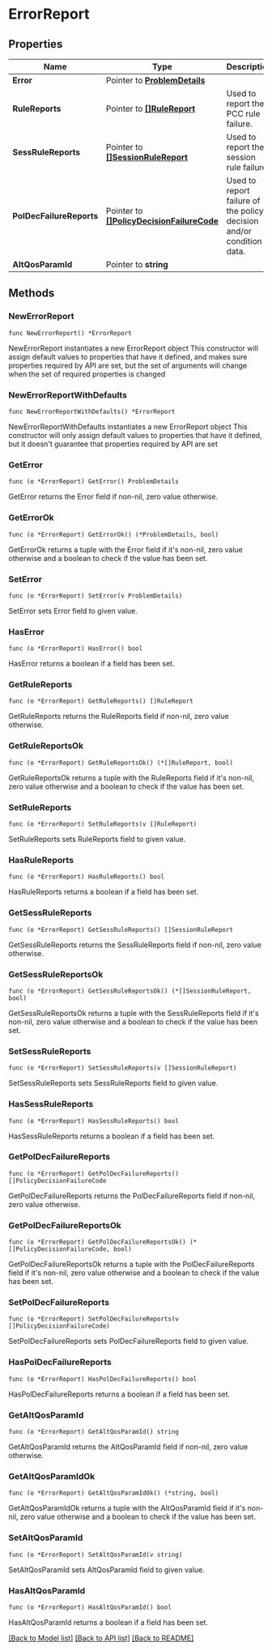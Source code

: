 # ErrorReport

## Properties

Name | Type | Description | Notes
------------ | ------------- | ------------- | -------------
**Error** | Pointer to [**ProblemDetails**](ProblemDetails.md) |  | [optional] 
**RuleReports** | Pointer to [**[]RuleReport**](RuleReport.md) | Used to report the PCC rule failure. | [optional] 
**SessRuleReports** | Pointer to [**[]SessionRuleReport**](SessionRuleReport.md) | Used to report the session rule failure. | [optional] 
**PolDecFailureReports** | Pointer to [**[]PolicyDecisionFailureCode**](PolicyDecisionFailureCode.md) | Used to report failure of the policy decision and/or condition data. | [optional] 
**AltQosParamId** | Pointer to **string** |  | [optional] 

## Methods

### NewErrorReport

`func NewErrorReport() *ErrorReport`

NewErrorReport instantiates a new ErrorReport object
This constructor will assign default values to properties that have it defined,
and makes sure properties required by API are set, but the set of arguments
will change when the set of required properties is changed

### NewErrorReportWithDefaults

`func NewErrorReportWithDefaults() *ErrorReport`

NewErrorReportWithDefaults instantiates a new ErrorReport object
This constructor will only assign default values to properties that have it defined,
but it doesn't guarantee that properties required by API are set

### GetError

`func (o *ErrorReport) GetError() ProblemDetails`

GetError returns the Error field if non-nil, zero value otherwise.

### GetErrorOk

`func (o *ErrorReport) GetErrorOk() (*ProblemDetails, bool)`

GetErrorOk returns a tuple with the Error field if it's non-nil, zero value otherwise
and a boolean to check if the value has been set.

### SetError

`func (o *ErrorReport) SetError(v ProblemDetails)`

SetError sets Error field to given value.

### HasError

`func (o *ErrorReport) HasError() bool`

HasError returns a boolean if a field has been set.

### GetRuleReports

`func (o *ErrorReport) GetRuleReports() []RuleReport`

GetRuleReports returns the RuleReports field if non-nil, zero value otherwise.

### GetRuleReportsOk

`func (o *ErrorReport) GetRuleReportsOk() (*[]RuleReport, bool)`

GetRuleReportsOk returns a tuple with the RuleReports field if it's non-nil, zero value otherwise
and a boolean to check if the value has been set.

### SetRuleReports

`func (o *ErrorReport) SetRuleReports(v []RuleReport)`

SetRuleReports sets RuleReports field to given value.

### HasRuleReports

`func (o *ErrorReport) HasRuleReports() bool`

HasRuleReports returns a boolean if a field has been set.

### GetSessRuleReports

`func (o *ErrorReport) GetSessRuleReports() []SessionRuleReport`

GetSessRuleReports returns the SessRuleReports field if non-nil, zero value otherwise.

### GetSessRuleReportsOk

`func (o *ErrorReport) GetSessRuleReportsOk() (*[]SessionRuleReport, bool)`

GetSessRuleReportsOk returns a tuple with the SessRuleReports field if it's non-nil, zero value otherwise
and a boolean to check if the value has been set.

### SetSessRuleReports

`func (o *ErrorReport) SetSessRuleReports(v []SessionRuleReport)`

SetSessRuleReports sets SessRuleReports field to given value.

### HasSessRuleReports

`func (o *ErrorReport) HasSessRuleReports() bool`

HasSessRuleReports returns a boolean if a field has been set.

### GetPolDecFailureReports

`func (o *ErrorReport) GetPolDecFailureReports() []PolicyDecisionFailureCode`

GetPolDecFailureReports returns the PolDecFailureReports field if non-nil, zero value otherwise.

### GetPolDecFailureReportsOk

`func (o *ErrorReport) GetPolDecFailureReportsOk() (*[]PolicyDecisionFailureCode, bool)`

GetPolDecFailureReportsOk returns a tuple with the PolDecFailureReports field if it's non-nil, zero value otherwise
and a boolean to check if the value has been set.

### SetPolDecFailureReports

`func (o *ErrorReport) SetPolDecFailureReports(v []PolicyDecisionFailureCode)`

SetPolDecFailureReports sets PolDecFailureReports field to given value.

### HasPolDecFailureReports

`func (o *ErrorReport) HasPolDecFailureReports() bool`

HasPolDecFailureReports returns a boolean if a field has been set.

### GetAltQosParamId

`func (o *ErrorReport) GetAltQosParamId() string`

GetAltQosParamId returns the AltQosParamId field if non-nil, zero value otherwise.

### GetAltQosParamIdOk

`func (o *ErrorReport) GetAltQosParamIdOk() (*string, bool)`

GetAltQosParamIdOk returns a tuple with the AltQosParamId field if it's non-nil, zero value otherwise
and a boolean to check if the value has been set.

### SetAltQosParamId

`func (o *ErrorReport) SetAltQosParamId(v string)`

SetAltQosParamId sets AltQosParamId field to given value.

### HasAltQosParamId

`func (o *ErrorReport) HasAltQosParamId() bool`

HasAltQosParamId returns a boolean if a field has been set.


[[Back to Model list]](../README.md#documentation-for-models) [[Back to API list]](../README.md#documentation-for-api-endpoints) [[Back to README]](../README.md)


